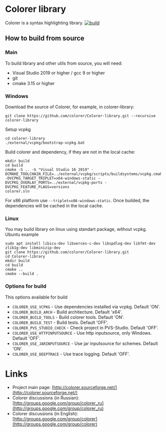 # Colorer library
Colorer is a syntax highlighting library. 
[![build](https://github.com/colorer/Colorer-library/workflows/build/badge.svg)](https://github.com/colorer/Colorer-library/actions?query=workflow%3A%22build%22)
  
## How to build from source

### Main 
To build library and other utils from source, you will need:

  * Visual Studio 2019 or higher / gcc 9 or higher
  * git
  * cmake 3.15 or higher

### Windows
Download the source of Colorer, for example, in colorer-library:

    git clone https://github.com/colorer/Colorer-library.git --recursive colorer-library 

Setup vcpkg

    cd colorer-library
    ./external/vcpkg/bootstrap-vcpkg.bat

Build colorer and dependency, if they are not in the local cache:

    mkdir build
    cd build
    cmake -S .. -G "Visual Studio 16 2019" -DCMAKE_TOOLCHAIN_FILE=../external/vcpkg/scripts/buildsystems/vcpkg.cmake -DVCPKG_TARGET_TRIPLET=x64-windows-static -DVCPKG_OVERLAY_PORTS=../external/vcpkg-ports -DVCPKG_FEATURE_FLAGS=versions
    colorer.sln

For x86 platform use `--triplet=x86-windows-static`.
Once builded, the dependencies will be cached in the local cache.

### Linux
You may build library on linux using standart package, without vcpkg.
Ubuntu example

    sudo apt install libicu-dev libxerces-c-dev libspdlog-dev libfmt-dev zlib1g-dev libminizip-dev
    git clone https://github.com/colorer/Colorer-library.git
    cd Colorer-library
    mkdir build
    cd build
    cmake ..
    cmake --build .

### Options for build
This options available for build

  * `COLORER_USE_VCPKG` - Use dependencies installed via vcpkg. Default 'ON'.
  * `COLORER_BUILD_ARCH` - Build architecture. Default 'x64'.
  * `COLORER_BUILD_TOOLS` - Build colorer tools. Default 'ON'.
  * `COLORER_BUILD_TEST` - Build tests. Default 'OFF'.
  * `COLORER_PVS_STUDIO_CHECK` - Check project in PVS-Studio. Default 'OFF'.
  * `COLORER_USE_HTTPINPUTSOURCE` - Use http inputsource, only Windows. Default 'OFF'. 
  * `COLORER_USE_JARINPUTSOURCE` - Use jar inputsource for schemes. Default 'ON'.
  * `COLORER_USE_DEEPTRACE` - Use trace logging. Default 'OFF'.

Links
========================

* Project main page: [http://colorer.sourceforge.net/](http://colorer.sourceforge.net/)
* Colorer discussions (in Russian): [http://groups.google.com/group/colorer_ru](http://groups.google.com/group/colorer_ru)
* Colorer discussions (in English): [http://groups.google.com/group/colorer](http://groups.google.com/group/colorer)
